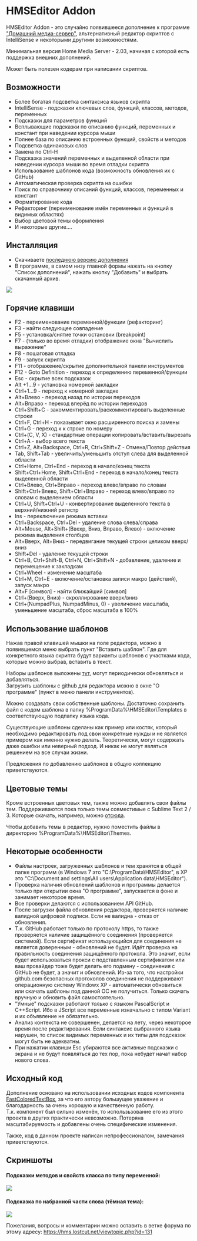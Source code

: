 # HMSEditor Addon

HMSEditor Addon - это случайно появившееся дополнение к программе ["Домашний медиа-сервер"](https://www.homemediaserver.ru/), альтернативный редактор скриптов с IntelliSense и некоторыми другими возможностями.

Минимальная версия Home Media Server - 2.03, начиная с которой есть поддержка внешних дополнений.

Может быть полезен кодерам при написании скриптов.  

## Возможности

* Более богатая подсветка синтаксиса языков скрипта
* IntelliSense - подсказки ключевых слов, функций, классов, методов, переменных
* Подсказки для параметров функций
* Всплывающие подсказки по описанию функций, переменных и констант при наведении курсора мыши
* Полнее база по описанию встроенных функций, свойств и методов
* Подсветка одинаковых слов
* Замена по Ctrl-H
* Подсказка значений переменных и выделенной области при наведении курсора мыши во время отладки скрипта
* Использование шаблонов кода (возможность обновления их с GitHub)
* Автоматическая проверка скрипта на ошибки
* Поиск по справочнику описаний функций, классов, переменных и констант
* Форматирование кода
* Рефакторинг (переименование имён переменных и функций в видимых областях)
* Выбор цветовой темы оформления
* И некоторые другие....

## Инсталляция
* Скачиваете [последнюю версию дополнения](https://github.com/WendyH/HMSEditor_addon/releases/latest)
* В программе, в самом низу главной формы нажать на кнопку "Список дополнений", нажать кнопку "Добавить" и выбрать скачанный архив.

![](http://s9.postimg.org/3v3a9tp0f/hmseditor_addon_smple2.png)

## Горячие клавиши
* F2 - переименование переменной/функции (рефакторинг)
* F3 - найти следующее совпадение
* F5 - установка/снятие точки остановки (breakpoint)
* F7 - (только во время отладки) отображение окна "Вычислить выражение"
* F8 - пошаговая отладка
* F9 - запуск скрипта
* F11 - отображение/скрытие дополнительной панели инструментов
* F12 - Goto Definition - переход к определению переменной/функции
* Esc - скрытие всех подсказок
* Alt +1...9 - установка номерной закладки
* Ctrl+1...9 - переход к номерной закладке
* Alt+Влево - переход назад по истории переходов
* Alt+Вправо - переход вперёд по истории переходов
* Ctrl+Shift+C - закомментировать/раскомментировать выделенные строки
* Ctrl+F, Ctrl+H - показывает окно расширенного поиска и замены
* Ctrl+G - переход к к строке по номеру
* Ctrl+(C, V, X) - стандартные операции копировать/вставить/вырезать
* Ctrl+A - выбор всего текста
* Ctrl+Z, Alt+Backspace, Ctrl+R, Ctrl+Shift+Z - Отмена/Повтор действия
* Tab, Shift+Tab - увеличить/уменьшить отступ слева для выделенной области
* Ctrl+Home, Ctrl+End - переход в начало/конец текста
* Shift+Ctrl+Home, Shift+Ctrl+End - переход в начало/конец текста выделенной области
* Ctrl+Влево, Ctrl+Вправо - переход влево/вправо по словам
* Shift+Ctrl+Влево, Shift+Ctrl+Вправо - переход влево/вправо по словам с выделением области
* Ctrl+U, Shift+Ctrl+U - конвертирование выделенного текста в верхний/нижний регистр
* Ins - переключение режима вставки
* Ctrl+Backspace, Ctrl+Del - удаление слова слева/справа
* Alt+Mouse, Alt+Shift+(Ввехр, Вниз, Вправо, Влево) - включение режима выделения столбцов
* Alt+Вверх, Alt+Вниз - передвигание текущей строки целиком вверх/вниз
* Shift+Del - удаление текущей строки
* Ctrl+B, Ctrl+Shift-B, Ctrl+N, Ctrl+Shift+N - добавление, удаление и перемещение к закладкам
* Ctrl+Wheel - изменение масштаба
* Ctrl+M, Ctrl+E - включение/остановка записи макро (действий), запуск макро
* Alt+F [символ] - найти ближайший [символ]
* Ctrl+(Вверх, Вниз) - скроллирование вверх/вниз
* Ctrl+(NumpadPlus, NumpadMinus, 0) - увеличение масштаба, уменьшение масштаба, сброс масштаба в 100%

## Использование шаблонов
Нажав правой клавишей мышки на поле редактора, можно в появившемся меню выбрать пункт "Вставить шаблон". Где для конкретного языка скрипта будут варианты шаблонов с участками кода, которые можно выбрав, вставить в текст.

Наборы шаблонов выложены [тут](https://github.com/WendyH/HMSEditor-Templates), могут периодически обновляться и добавляться.  
Загрузить шаблоны с github для редактора можно в окне "О программе" (пункт в меню панели инструментов).

Можно создавать свои собственные шаблоны. Достаточно сохранить файл с кодом шаблона в папку %ProgramData%\HMSEditor\Templates в соответствующую подпапку языка кода.

Существующие шаблоны сделаны как пример или костяк, который необходимо редактировать под свои конкретные нужды и не является примером как именно нужно делать. Теоретически, могут содержать даже ошибки или неверный подход. И никак не могут являться решением на все случаи жизни.

Предложения по добавлению шаблонов в общую коллекцию приветствуются.

## Цветовые темы
Кроме встроенных цветовых тем, также можно добавлять свои файлы тем. Поддерживаются пока только темы совместимые с Sublime Text 2 / 3. Которые скачать, например, можно [отсюда](http://colorsublime.com/).

Чтобы добавить темы в редактор, нужно поместить файлы в директорию %ProgramData%\HMSEditor\Themes.

## Некоторые особенности
* Файлы настроек, загруженных шаблонов и тем хранятся в общей папке программ (в Windows 7 это "C:\ProgramData\HMSEditor\", в XP это "C:\Document and settings\All users\Application data\HMSEditor\").
* Проверка наличия обновлений шаблонов и программы делается только при открытии окна "О программе", запускается в фоне и занимает некоторое время.
* Все проверки делаются с использованием API GitHub.
* После загрузки файла обновления  редактора, проверяется наличие валидной цифровой подписи. Если не валидна - отказ от обновления.
* Т.к. GitHub работает только по протоколу https, то также проверяется наличие защищённого соединения (проверяется системой). Если сертификат использующийся для соединения не является доверенным - обновлений не будет. Идёт проверка на правильность соединения защищённого протокола. Это значит, если будет использоваться прокси с подставленным сертификатом или ваш провайдер тоже будет делать его подмену - соединения с GitHub не будет, а значит и обновлений. 
Из-за того, что настройки github.com безопасных протоколов соединения не поддерживают операционную систему Windowx XP - автоматически обновиться или скачать шаблоны под данной ОС не получиться. Только скачать вручную и обновить файл самостоятельно.
* "Умные" подсказки работают _только_ с языком PascalScript и C++Script. Ибо в JScript все переменные изначально с типом Variant и их объявление не обязательно.
* Анализ контекста не совершенен, делается на лету, через некоторое время после редактирования. Если синтаксис выбранного языка нарушен, то список видимых переменных и их типы для подсказок могут быть не адекватны.
* При нажатии клавиши Esc убираются все активные подсказки с экрана и не будут появляться до тех пор, пока небудет начат набор нового слова.

## Исходный код
Дополнение основано на использовании исходных кодов компонента [FastColoredTextBox](https://github.com/PavelTorgashov/FastColoredTextBox), за что его автору большущее уважение и благодарность за очень хорошую и качественную работу.  
Т.к. компонент был сильно изменён, то использьзование его из этого проекта в других практически невозможно. Потеряна масштабируемость и добавлены очень специфические изменения.

Также, код в данном проекте написан непрофессионалом, замечания приветствуются.

## Скриншоты  

#### Подсказки методов и свойств класса по типу переменной:  
![](http://s9.postimg.org/utxydhwpr/hmseditor_addon_smple1.png)

#### Подсказка по набранной части слова (тёмная тема):  
![](https://hms.lostcut.net/img/hmseditor/hmseditor_addon_ex1.png)

Пожелания, вопросы и комментарии можно оставить в ветке форума по этому адресу: https://hms.lostcut.net/viewtopic.php?id=131
